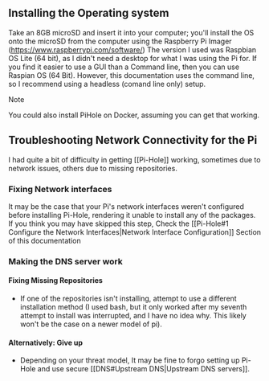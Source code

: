 ## Installing the Operating system
Take an 8GB microSD and insert it into your computer; you'll install the OS onto the microSD from the computer using the Raspberry Pi Imager (https://www.raspberrypi.com/software/) The version I used was Raspbian OS Lite (64 bit), as I didn't need a desktop for what I was using the Pi for. If you find it easier to use a GUI than a Command line, then you can use Raspian OS (64 Bit). However, this documentation uses the command line, so I recommend using a headless (comand line only) setup.

>[!NOTE]
You could also install PiHole on Docker, assuming you can get that working. 
## Troubleshooting Network Connectivity for the Pi
I had quite a bit of difficulty in getting [[Pi-Hole]] working, sometimes due to network issues, others due to missing repositories.

### Fixing Network interfaces
It may be the case that your Pi's network interfaces weren't configured before installing Pi-Hole, rendering it unable to install any of the packages. If you think you may have skipped this step, Check the [[Pi-Hole#1 Configure the Network Interfaces|Network Interface Configuration]] Section of this documentation

### Making the DNS server work
#### Fixing Missing Repositories
- If one of the repositories isn't installing, attempt to use a different installation method (I used bash, but it only worked after my seventh attempt to install was interrupted, and I have no idea why. This likely won't be the case on a newer model of pi).

#### Alternatively: Give up
- Depending on your threat model, It may be fine to forgo setting up Pi-Hole and use secure [[DNS#Upstream DNS|Upstream DNS servers]].